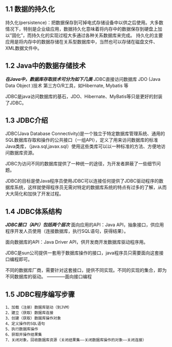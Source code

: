 ## 1.1 数据的持久化

持久化(persistence)：把数据保存到可掉电式存储设备中以供之后使用。大多数情况下，特别是企业级应用，数据持久化意味着将内存中的数据保存到硬盘上加以”固化”，而持久化的实现过程大多通过各种关系数据库来完成。 持久化的主要应用是将内存中的数据存储在关系型数据库中，当然也可以存储在磁盘文件、XML数据文件中。

## 1.2 Java中的数据存储技术

***在Java中，数据库存取技术可分为如下几类*** JDBC直接访问数据库 JDO (Java Data Object )技术 第三方O/R工具，如Hibernate, Mybatis 等

JDBC是java访问数据库的基石，JDO、Hibernate、MyBatis等只是更好的封装了JDBC。

## 1.3 JDBC介绍

JDBC(Java Database Connectivity)是一个独立于特定数据库管理系统、通用的SQL数据库存取和操作的公共接口（一组API），定义了用来访问数据库的标准Java类库，（java.sql,javax.sql）使用这些类库可以以一种标准的方法、方便地访问数据库资源。

JDBC为访问不同的数据库提供了一种统一的途径，为开发者屏蔽了一些细节问题。

JDBC的目标是使Java程序员使用JDBC可以连接任何提供了JDBC驱动程序的数据库系统，这样就使得程序员无需对特定的数据库系统的特点有过多的了解，从而大大简化和加快了开发过程。

## 1.4 JDBC体系结构

***JDBC接口（API）包括两个层次*** 面向应用的API：Java API，抽象接口，供应用程序开发人员使用（连接数据库，执行SQL语句，获得结果）。

面向数据库的API：Java Driver API，供开发商开发数据库驱动程序用。

JDBC是sun公司提供一套用于数据库操作的接口，java程序员只需要面向这套接口编程即可。

不同的数据库厂商，需要针对这套接口，提供不同实现。不同的实现的集合，即为不同数据库的驱动。 ————面向接口编程

## 1.5 JDBC程序编写步骤

```
1、加载（注册）数据库驱动（到JVM）
2、建立（获取）数据库连接
3、创建（获取）数据库操作对象
4、定义操作的SQL语句
5、执行数据库操作
6、获取并操作结果集
7、关闭对象，回收数据库资源（关闭结果集——关闭数据库操作的对象——关闭连接）
```